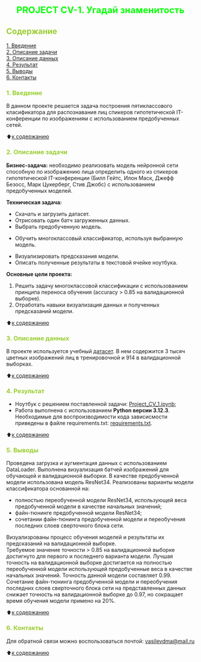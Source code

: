 # <font size = 5 color = #00FF00> <center>PROJECT CV-1. Угадай знаменитость</center></font> 



##  <font color = #9ACD32> Содержание </font>

[1. Введение](https://github.com/DmitVasilev/Project_CV-1/blob/master/README.md#-1-%D0%B2%D0%B2%D0%B5%D0%B4%D0%B5%D0%BD%D0%B8%D0%B5-)   
[2. Описание задачи](https://github.com/DmitVasilev/Project_CV-1/blob/master/README.md#2-%D0%BE%D0%BF%D0%B8%D1%81%D0%B0%D0%BD%D0%B8%D0%B5-%D0%B7%D0%B0%D0%B4%D0%B0%D1%87%D0%B8)   
[3. Описание данных](https://github.com/DmitVasilev/Project_CV-1/blob/master/README.md#3-%D0%BE%D0%BF%D0%B8%D1%81%D0%B0%D0%BD%D0%B8%D0%B5-%D0%B4%D0%B0%D0%BD%D0%BD%D1%8B%D1%85)   
[4. Результат](https://github.com/DmitVasilev/Project_CV-1/blob/master/README.md#4-%D1%80%D0%B5%D0%B7%D1%83%D0%BB%D1%8C%D1%82%D0%B0%D1%82)                  
[5. Выводы](https://github.com/DmitVasilev/Project_CV-1/blob/master/README.md#5-%D0%B2%D1%8B%D0%B2%D0%BE%D0%B4%D1%8B)                                        
[6. Контакты](https://github.com/DmitVasilev/Project_CV-1/blob/master/README.md#6-%D0%BA%D0%BE%D0%BD%D1%82%D0%B0%D0%BA%D1%82%D1%8B)

### <font color = #9ACD32> 1. Введение </font>

В данном проекте решается задача построения пятиклассового класификатора для распознавания лиц спикеров гипотетической IT-конференции по изображениям с использованием предобученных сетей.

:arrow_up:[к содержанию](https://github.com/DmitVasilev/Project_CV-1/blob/master/README.md#-%D1%81%D0%BE%D0%B4%D0%B5%D1%80%D0%B6%D0%B0%D0%BD%D0%B8%D0%B5-) 


###  <font color = #9ACD32>2. Описание задачи</font>

**Бизнес-задача:** необходимо реализовать модель нейронной сети способную по изображению лица определить одного из спикеров гипотетической IT-конференции (Билл Гейтс, Илон Маск, Джефф Безосс, Марк Цукерберг, Стив Джобс) с использованием предобученных моделей.

**Техническая задача:**  
   + Скачать и загрузить датасет.
   + Отрисовать один батч загруженных данных.
   + Выбрать предобученную модель.
   * Обучить многоклассовый классификатор, используя выбранную модель.
   + Визуализировать предсказания модели.
   + Описать полученные результаты в текстовой ячейке ноутбука.

**Основные цели проекта:**
1. Решить задачу многоклассовой классификации с использованием принципа переноса обучения (accuracy > 0.85 на валидационной выборке).
2. Отработать навыки визуализация данных и полученных предсказаний модели.

:arrow_up:[к содержанию](https://github.com/DmitVasilev/Project_CV-1/blob/master/README.md#-%D1%81%D0%BE%D0%B4%D0%B5%D1%80%D0%B6%D0%B0%D0%BD%D0%B8%D0%B5-)  

###  <font color = #9ACD32>3. Описание данных</font>

В проекте используется учебный [датасет](https://drive.google.com/file/d/120xqh0mYtYZ1Qh7vr-XFzjPbSKivLJjA/view?usp=sharing). В нем содержится 3 тысяч цветных изображений лиц в тренировочной и 914 в валидационной выборках.
              
:arrow_up:[к содержанию](https://github.com/DmitVasilev/Project_CV-1/blob/master/README.md#-%D1%81%D0%BE%D0%B4%D0%B5%D1%80%D0%B6%D0%B0%D0%BD%D0%B8%D0%B5-)                 

###  <font color = #9ACD32>4. Результат</font>

 + Ноутбук с решением поставленной задачи: [Project_CV_1.ipynb](https://github.com/DmitVasilev/Project_CV-1/blob/eedad878b892acdf66fb62b05fb2ad03d05d9818/Project_CV_1.ipynb);            
 + Работа выполнена с использованием **Python версии 3.12.3**. Необходимые для воспроизводимости кода зависисмости приведены в файле requirements.txt: [requirements.txt](https://github.com/DmitVasilev/Project_CV-1/blob/025fcb783096e221d796b537bc8f08d99920fb71/requirements.txt). 
                        
:arrow_up:[к содержанию](https://github.com/DmitVasilev/Project_CV-1/blob/master/README.md#-%D1%81%D0%BE%D0%B4%D0%B5%D1%80%D0%B6%D0%B0%D0%BD%D0%B8%D0%B5-)             


###  <font color = #9ACD32>5. Выводы</font>

Проведена загрузка и аугментация данных с использованием DataLoader. Выполнена визуализация батчей изображений для обучающей и валидационной выборки. В качестве предобученной модели использована модель ResNet34. Реализованы варианты модели классификатора основанной на:
   + полностью переобученной модели ResNet34, использующей веса предобученной модели в качестве начальных значений;
   + файн-тюнинге предобученной модели ResNet34;
   + сочетании файн-тюнинга предобученной модели и переобучения последних слоев сверточного блока сети.             

Визуализрованы процесс обучения моделей и результаты их предсказаний на валидационной выборке.            
Требуемое значение точности > 0.85 на валидационной выборке достигнуто для первого и последнего варианта модели. Лучшая точность на валидационной выборке достигается на полностью переобученной модели использующей предобученные веса в качестве начальных значений. Точность данной модели составляет 0.99. Сочетание файн-тюнинга предобученной модели и переобучения последних слоев сверточного блока сети на представленных данных снижает точность на валидационной выборке до 0.97, но сокращает время обучения модели примено на 20%.

:arrow_up:[к содержанию](https://github.com/DmitVasilev/Project_CV-1/blob/master/README.md#-%D1%81%D0%BE%D0%B4%D0%B5%D1%80%D0%B6%D0%B0%D0%BD%D0%B8%D0%B5-) 


###  <font color = #9ACD32>6. Контакты</font>
Для обратной связи можно воспользоваться почтой: vasilevdma@mail.ru

:arrow_up:[к содержанию](https://github.com/DmitVasilev/Project_CV-1/blob/master/README.md#-%D1%81%D0%BE%D0%B4%D0%B5%D1%80%D0%B6%D0%B0%D0%BD%D0%B8%D0%B5-) 